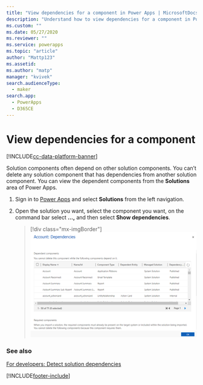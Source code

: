 ```yaml
---
title: "View dependencies for a component in Power Apps | MicrosoftDocs"
description: "Understand how to view dependencies for a component in Power Apps"
ms.custom: ""
ms.date: 05/27/2020
ms.reviewer: ""
ms.service: powerapps
ms.topic: "article"
author: "Mattp123"
ms.assetid: 
ms.author: "matp"
manager: "kvivek"
search.audienceType: 
  - maker
search.app: 
  - PowerApps
  - D365CE
---
```


# View dependencies for a component
[!INCLUDE[cc-data-platform-banner](../../includes/cc-data-platform-banner.md)]

Solution components often depend on other solution components. You can’t delete any solution component that has dependencies from another solution component. You can view the dependent components from the **Solutions** area of Power Apps.  


1. Sign in to [Power Apps](https://make.powerapps.com/?utm_source=padocs&utm_medium=linkinadoc&utm_campaign=referralsfromdoc) and select **Solutions** from the left navigation. 
2. Open the solution you want, select the component you want, on the command bar select **...,** and then select **Show dependencies**. 

   > [!div class="mx-imgBorder"] 
   > ![Component dependency for the account table](media/component-dependencies-account.png)

### See also
[For developers: Detect solution dependencies](/power-platform/alm/solution-api#detect-solution-dependencies)

[!INCLUDE[footer-include](../../includes/footer-banner.md)]